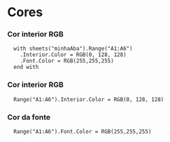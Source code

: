 # Cores

### Cor interior RGB

```vba  
  with sheets("minhaAba").Range("A1:A6")
    .Interior.Color = RGB(0, 128, 128)
    .Font.Color = RGB(255,255,255)
  end with
```


### Cor interior RGB

```vba
  Range("A1:A6").Interior.Color = RGB(0, 128, 128)
```

### Cor da fonte

```vba
  Range("A1:A6").Font.Color = RGB(255,255,255)
```



